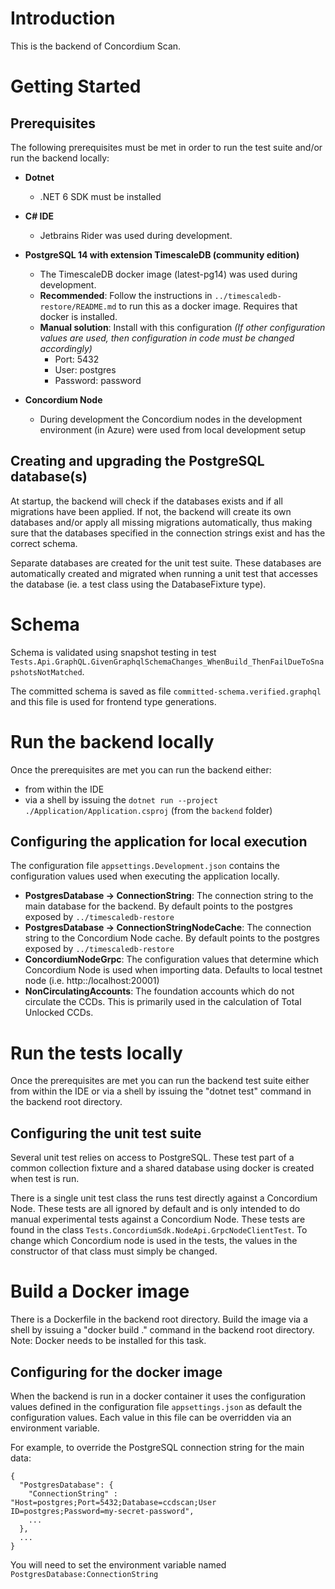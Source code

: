 # Introduction 
This is the backend of Concordium Scan.

# Getting Started
## Prerequisites
The following prerequisites must be met in order to run the test suite and/or run the backend locally:

* **Dotnet**
    * .NET 6 SDK must be installed

* **C# IDE** 
    * Jetbrains Rider was used during development.

* **PostgreSQL 14 with extension TimescaleDB (community edition)** 
    * The TimescaleDB docker image (latest-pg14) was used during development.
    * **Recommended**: Follow the instructions in `../timescaledb-restore/README.md` to run this as a docker image. Requires that docker is installed.
    * **Manual solution**: Install with this configuration *(If other configuration values are used, then configuration in code must be changed accordingly)*
        * Port: 5432
        * User: postgres
        * Password: password

* **Concordium Node**
    * During development the Concordium nodes in the development environment (in Azure) were used from local development setup

## Creating and upgrading the PostgreSQL database(s)
At startup, the backend will check if the databases exists and if all migrations have been applied. If not, the backend will create its own databases and/or apply all missing migrations automatically, thus making sure that the databases specified in the connection strings exist and has the correct schema.

Separate databases are created for the unit test suite. These databases are automatically created and migrated when running a unit test that accesses the database (ie. a test class using the DatabaseFixture type).

# Schema
Schema is validated using snapshot testing in test `Tests.Api.GraphQL.GivenGraphqlSchemaChanges_WhenBuild_ThenFailDueToSnapshotsNotMatched`.

The committed schema is saved as file `committed-schema.verified.graphql` and this file is used for frontend type generations.

# Run the backend locally
Once the prerequisites are met you can run the backend either: 
- from within the IDE
- via a shell by issuing the `dotnet run --project ./Application/Application.csproj` (from the `backend` folder)

## Configuring the application for local execution
The configuration file ``appsettings.Development.json`` contains the configuration values used when executing the application locally.

* **PostgresDatabase -> ConnectionString**: The connection string to the main database for the backend. By default points to the postgres exposed by `../timescaledb-restore`
* **PostgresDatabase -> ConnectionStringNodeCache**: The connection string to the Concordium Node cache. By default points to the postgres exposed by `../timescaledb-restore`
* **ConcordiumNodeGrpc**: The configuration values that determine which Concordium Node is used when importing data. Defaults to local testnet node (i.e. http::/localhost:20001)
* **NonCirculatingAccounts**: The foundation accounts which do not circulate the CCDs. This is primarily used in the calculation of Total Unlocked CCDs.  

# Run the tests locally
Once the prerequisites are met you can run the backend test suite either from within the IDE or via a shell by issuing the "dotnet test" command in the backend root directory.

## Configuring the unit test suite
Several unit test relies on access to PostgreSQL. These test part of a common collection fixture and a shared database using docker is created when test is run.

There is a single unit test class the runs test directly against a Concordium Node. These tests are all ignored by default and is only intended to do manual experimental tests against a Concordium Node. These tests are found in the class ``Tests.ConcordiumSdk.NodeApi.GrpcNodeClientTest``. To change which Concordium node is used in the tests, the values in the constructor of that class must simply be changed.

# Build a Docker image
There is a Dockerfile in the backend root directory. Build the image via a shell by issuing a "docker build ." command in the backend root directory.
Note: Docker needs to be installed for this task.

## Configuring for the docker image
When the backend is run in a docker container it uses the configuration values defined in the configuration file ``appsettings.json`` as default the configuration values. Each value in this file can be overridden via an environment variable.

For example, to override the PostgreSQL connection string for the main data:

```
{
  "PostgresDatabase": {
    "ConnectionString" : "Host=postgres;Port=5432;Database=ccdscan;User ID=postgres;Password=my-secret-password",
    ...
  },
  ...
}
```

You will need to set the environment variable named ``PostgresDatabase:ConnectionString``
